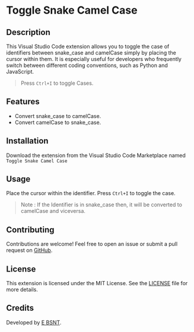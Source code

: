 # Toggle Snake Camel Case

## Description

This Visual Studio Code extension allows you to toggle the case of identifiers between snake_case and camelCase simply by placing the cursor within them. It is especially useful for developers who frequently switch between different coding conventions, such as Python and JavaScript.

> Press `Ctrl+I` to toggle Cases.

## Features

- Convert snake_case to camelCase.
- Convert camelCase to snake_case.

## Installation

Download the extension from the Visual Studio Code Marketplace named `Toggle Snake Camel Case`

## Usage

Place the cursor within the identifier. Press `Ctrl+I` to toggle the case.

> Note : If the Identifier is in snake_case then, it will be converted to camelCase and viceversa.

## Contributing

Contributions are welcome! Feel free to open an issue or submit a pull request on [GitHub](https://github.com/the-bsnt).

## License

This extension is licensed under the MIT License. See the [LICENSE](LICENSE) file for more details.

## Credits

Developed by [E BSNT](https://github.com/the-bsnt).
